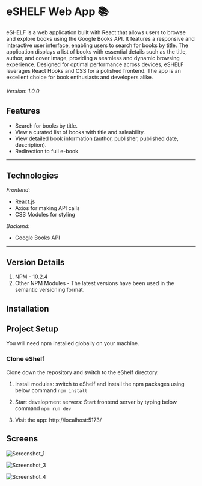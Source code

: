 # eSHELF Web App 📚

eSHELF is a web application built with React that allows users to browse and explore books using the Google Books API. It features a responsive and interactive user interface, enabling users to search for books by title. The application displays a list of books with essential details such as the title, author, and cover image, providing a seamless and dynamic browsing experience. Designed for optimal performance across devices, eSHELF leverages React Hooks and CSS for a polished frontend. The app is an excellent choice for book enthusiasts and developers alike.

###### Version: 1.0.0

## Features

- Search for books by title.
- View a curated list of books with title and saleability.
- View detailed book information (author, publisher, published date, description).
- Redirection to full e-book

---

## Technologies

*Frontend*:
- React.js
- Axios for making API calls
- CSS Modules for styling

*Backend*:
- Google Books API

---

## Version Details

1. NPM - 10.2.4
2. Other NPM Modules - The latest versions have been used in the semantic versioning format.

## Installation

## Project Setup
You will need npm installed globally on your machine.

### Clone eShelf
Clone down the repository and switch to the eShelf directory. 

1. Install modules:
switch to eShelf and install the npm packages using below command
```npm install``` 

3. Start development servers:
Start frontend server by typing below command
```npm run dev```

5. Visit the app:
http://localhost:5173/ 

## Screens


![Screenshot_1](https://github.com/ChamathNT/eShelf/blob/main/public/Screenshot%201.png)

![Screenshot_3](https://github.com/ChamathNT/eShelf/blob/main/public/Screenshot%203.png)

![Screenshot_4](https://github.com/ChamathNT/eShelf/blob/main/public/Screenshot%204.png)


